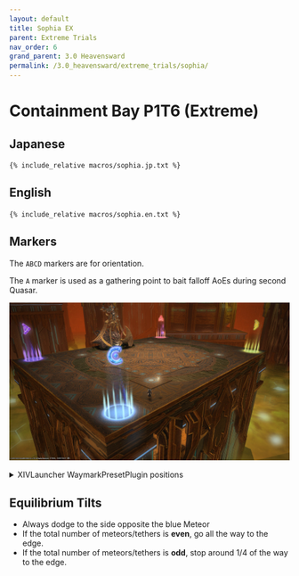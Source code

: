 ```yaml
---
layout: default
title: Sophia EX
parent: Extreme Trials
nav_order: 6
grand_parent: 3.0 Heavensward
permalink: /3.0_heavensward/extreme_trials/sophia/
---
```


# Containment Bay P1T6 (Extreme)

## Japanese
```
{% include_relative macros/sophia.jp.txt %}
```

## English
```
{% include_relative macros/sophia.en.txt %}
```

## Markers

The `ABCD` markers are for orientation.

The `A` marker is used as a gathering point to bait falloff AoEs during second Quasar.

![](images/markers.jpg)
<details markdown=block>
<summary>XIVLauncher WaymarkPresetPlugin positions</summary>

```json
{"Name":"Sophia EX","MapID":184,"A":{"X":16.863,"Y":0.0,"Z":-12.567,"ID":0,"Active":true},"B":{"X":16.863,"Y":0.0,"Z":12.567,"ID":1,"Active":true},"C":{"X":-16.863,"Y":0.0,"Z":12.567,"ID":2,"Active":true},"D":{"X":-16.863,"Y":0.0,"Z":-12.567,"ID":3,"Active":true},"One":{"X":0.0,"Y":0.0,"Z":0.0,"ID":4,"Active":false},"Two":{"X":0.0,"Y":0.0,"Z":0.0,"ID":5,"Active":false},"Three":{"X":0.0,"Y":0.0,"Z":0.0,"ID":6,"Active":false},"Four":{"X":0.0,"Y":0.0,"Z":0.0,"ID":7,"Active":false}}
```

</details>

## Equilibrium Tilts

- Always dodge to the side opposite the blue Meteor
- If the total number of meteors/tethers is **even**, go all the way to the edge.
- If the total number of meteors/tethers is **odd**, stop around 1/4 of the way to the edge.